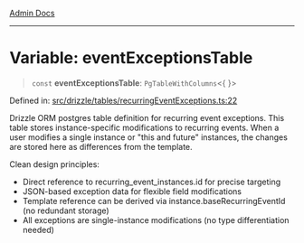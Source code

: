 [Admin Docs](/)

***

# Variable: eventExceptionsTable

> `const` **eventExceptionsTable**: `PgTableWithColumns`\<\{ \}\>

Defined in: [src/drizzle/tables/recurringEventExceptions.ts:22](https://github.com/Sourya07/talawa-api/blob/ead7a48e0174153214ee7311f8b242ee1c1a12ca/src/drizzle/tables/recurringEventExceptions.ts#L22)

Drizzle ORM postgres table definition for recurring event exceptions.
This table stores instance-specific modifications to recurring events.
When a user modifies a single instance or "this and future" instances,
the changes are stored here as differences from the template.

Clean design principles:
- Direct reference to recurring_event_instances.id for precise targeting
- JSON-based exception data for flexible field modifications
- Template reference can be derived via instance.baseRecurringEventId (no redundant storage)
- All exceptions are single-instance modifications (no type differentiation needed)
